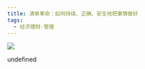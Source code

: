 ```yaml
---
title: 清单革命：如何持续、正确、安全地把事情做好
tags:
  - 经济理财-管理
---
```


![](https://wfqqreader-1252317822.image.myqcloud.com/cover/548/920548/s_920548.jpg)

undefined